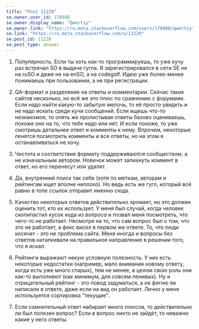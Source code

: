 ```yaml
---
title: "Post 11220"
se.owner.user_id: 178988
se.owner.display_name: "Qwertiy"
se.owner.link: "https://ru.meta.stackoverflow.com/users/178988/qwertiy"
se.link: "https://ru.meta.stackoverflow.com/a/11220"
se.post_id: 11220
se.post_type: answer
---
```

<ol>
<li><p>Популярность. Если ты хоть как-то программируешь, то уже кучу раз встречал SO в выдаче гугла. Я зарегистрировался в сети SE не на ruSO и даже не на enSO, а на codegolf. Идею уже более-менее понимаешь при пользовании, а не при регистрации.</p>
</li>
<li><p>QA-формат и разделение на ответы и комментарии. Сейчас таких сайтов несколько, но всё же это плюс по сравнению с форумами. Если надо найти какую-то забытую мелочь, то её просто увидеть и не надо искать среди кучи сообщений. Если ищешь что-то незнакомое, то опять же пролистывая ответы базово оцениваешь, похоже оно на то, что тебе надо или нет. И если похоже, то уже смотришь детальнее ответ и комменты к нему. Впрочем, некоторые ленятся посмотреть комменты и все ответы, но на этом я останавливаться не хочу.</p>
</li>
<li><p>Чистота и соответствие формату поддерживаются сообществом, а не изначальным автором. Новичок может запихнуть коммент в ответ, но его перенесут или удалят.</p>
</li>
<li><p>Да, внутренний поиск так себе (хотя по меткам, авторам и рейтингам ищет вполне неплохо). Но ведь есть же гугл, который всё равно в топе ссылок отправит именно сюда.</p>
</li>
<li><p>Качество некоторых ответов действительно хромает, но это должен оценить тот, кто их использует. У меня был случай, когда человек скопипастил кусок кода из <em>вопроса</em> и позвал меня посмотреть, что чего-то не работает. Несмотря на то, что сам вопрос был о том, что это не работает, а фикс висел в первом же ответе. То, что люди косячат - это не проблема сайта. Меня иногда и вопросы без ответов наталкивали на правильное направление в решении того, что я искал.</p>
</li>
<li><p>Рейтинги выражают некую условную полезность. У них есть некоторые недостатки (например, мало внимания новому ответу, когда есть уже много старых), тем не менее, в целом свою роль они как-то выполняют (как минимум, для совсем ленивых). Ну и отрицательный рейтинг - это повод задуматься, а не фигню ли написали в ответе, даже если на вид он работает. Лично у меня используется сортировка &quot;текущие&quot;.</p>
</li>
<li><p>Если сомнительный ответ набирает много плюсов, то действительно ли был полезен вопрос? Если в вопрос никто не зайдёт, то неважно какие у него ответы.</p>
</li>
</ol>
